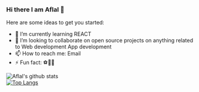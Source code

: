 ### Hi there I am Aflal 👋

Here are some ideas to get you started:

- 🌱 I’m currently learning REACT
- 👯 I’m looking to collaborate on open source projects on anything related to Web development App development 
- 📫 How to reach me: Email
- ⚡ Fun fact: ⚽🦾😆

![Aflal's github stats](https://github-readme-stats.vercel.app/api?username=af1a1&show_icons=true&theme=dark)
</br>
[![Top Langs](https://github-readme-stats.vercel.app/api/top-langs/?username=af1a1)](https://github.com/af1a1/github-readme-stats)
</br>
